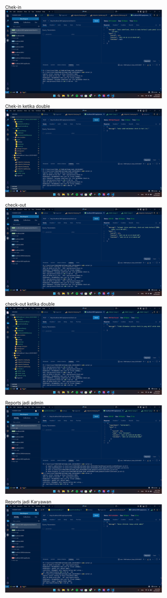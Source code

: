 Chek-in
![Chek-in](<SS TUGAS 2/chekin 1.png>)

Chek-in ketika double
![Check-in double](<SS TUGAS 2/chekin 2.png>)

check-out
![Check-out](<SS TUGAS 2/chekout 1.png>)

check-out ketika double
![Check-out double](<SS TUGAS 2/chekout 2.png>)

Reports jadi admin
![Report Admin](<SS TUGAS 2/report admin.png>)

Reports jadi Karyawan
![Report Karyawan](<SS TUGAS 2/report karyawan.png>)


